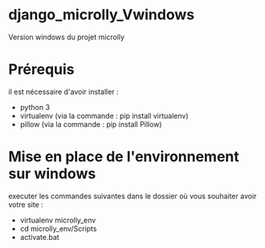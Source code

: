 # django_microlly_Vwindows
Version windows du projet microlly

# Prérequis

il est nécessaire d'avoir installer :
- python 3
- virtualenv (via la commande : pip install virtualenv)
- pillow (via la commande : pip install Pillow)


# Mise en place de l'environnement sur windows

executer les commandes suivantes dans le dossier où vous souhaiter avoir votre site :

- virtualenv microlly_env
- cd microlly_env/Scripts
- activate.bat



